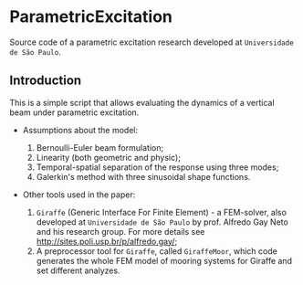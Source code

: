 # **ParametricExcitation**
Source code of a parametric excitation research developed at `Universidade de São Paulo`.

## Introduction
This is a simple script that allows evaluating the dynamics of a vertical beam under parametric excitation. 
- Assumptions about the model:
  1. Bernoulli-Euler beam formulation;
  2. Linearity (both geometric and physic);
  3. Temporal-spatial separation of the response using three modes;
  4. Galerkin's method with three sinusoidal shape functions.

- Other tools used in the paper:
  1. `Giraffe` (Generic Interface For Finite Element) - a FEM-solver, also developed at `Universidade de São Paulo` by prof. Alfredo Gay Neto and his research group. For more details see <http://sites.poli.usp.br/p/alfredo.gay/>;
  2. A preprocessor tool for `Giraffe`, called `GiraffeMoor`, which code generates the whole FEM model of mooring systems for Giraffe and set different analyzes.
  
  

